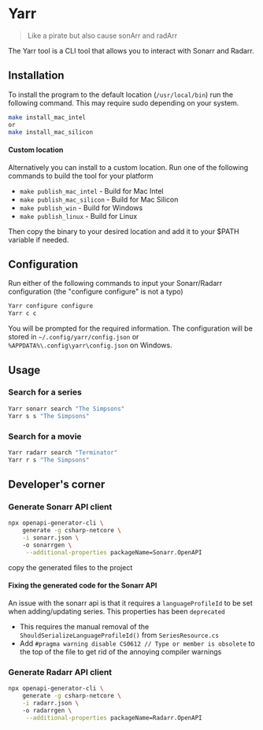 # Yarr
> Like a pirate but also cause sonArr and radArr

The Yarr tool is a CLI tool that allows you to interact with Sonarr and Radarr.


## Installation

To install the program to the default location (`/usr/local/bin`) run the following command. This may require sudo depending on your system.
```bash
make install_mac_intel
or
make install_mac_silicon
```

#### Custom location
Alternatively you can install to a custom location.
Run one of the following commands to build the tool for your platform
- `make publish_mac_intel` - Build for Mac Intel
- `make publish_mac_silicon` - Build for Mac Silicon
- `make publish_win` - Build for Windows
- `make publish_linux` - Build for Linux

Then copy the binary to your desired location and add it to your $PATH variable if needed.

## Configuration
Run either of the following commands to input your Sonarr/Radarr configuration (the "configure configure" is not a typo)
```bash
Yarr configure configure
Yarr c c
```
You will be prompted for the required information.
The configuration will be stored in `~/.config/yarr/config.json` or `%APPDATA%\.config\yarr\config.json` on Windows.

## Usage

### Search for a series
```bash
Yarr sonarr search "The Simpsons"
Yarr s s "The Simpsons"
```

### Search for a movie
```bash
Yarr radarr search "Terminator"
Yarr r s "The Simpsons"
```

## Developer's corner

### Generate Sonarr API client
```bash
npx openapi-generator-cli \
    generate -g csharp-netcore \
    -i sonarr.json \ 
    -o sonarrgen \
     --additional-properties packageName=Sonarr.OpenAPI
```
copy the generated files to the project

#### Fixing the generated code for the Sonarr API
An issue with the sonarr api is that it requires a `languageProfileId` to be set when adding/updating series. This properties has been `deprecated`
- This requires the manual removal of the `ShouldSerializeLanguageProfileId()` from `SeriesResource.cs`
- Add `#pragma warning disable CS0612 // Type or member is obsolete` to the top of the file to get rid of the annoying compiler warnings

### Generate Radarr API client
```bash
npx openapi-generator-cli \
    generate -g csharp-netcore \
    -i radarr.json \ 
    -o radarrgen \
     --additional-properties packageName=Radarr.OpenAPI
```

